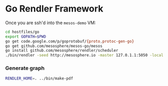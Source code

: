 Go Rendler Framework
========

Once you are ssh'd into the `mesos-demo` VM:

```bash
cd hostfiles/go
export GOPATH=$PWD
go get code.google.com/p/goprotobuf/{proto,protoc-gen-go}
go get github.com/mesosphere/mesos-go/mesos
go install github.com/mesosphere/rendler/scheduler
./bin/rendler -seed http://mesosphere.io -master 127.0.1.1:5050 -local
```

### Generate graph

```bash
RENDLER_HOME=. ../bin/make-pdf
```


